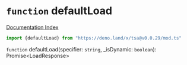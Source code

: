 # `function` defaultLoad

[Documentation Index](../README.md)

```ts
import {defaultLoad} from "https://deno.land/x/tsa@v0.0.29/mod.ts"
```

`function` defaultLoad(specifier: `string`, \_isDynamic: `boolean`): Promise\<LoadResponse>

